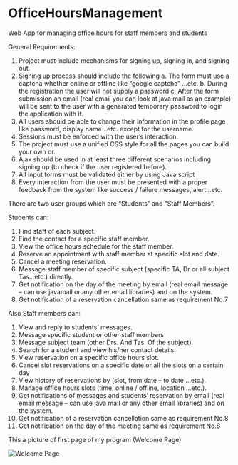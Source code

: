 # OfficeHoursManagement
Web App for managing office hours for staff members and students

General Requirements: 
1. Project must include mechanisms for signing up, signing in, and signing out. 
2. Signing up process should include the following 
  a. The form must use a captcha whether online or offline like “google captcha” …etc. 
  b. During the registration the user will not supply a password 
  c. After the form submission an email (real email you can look at java mail as an example) will be sent to the user with a generated temporary password to login 
  the application with it. 
3. All users should be able to change their information in the profile page like password, display name…etc. except for the username. 
4. Sessions must be enforced with the user’s interaction. 
5. The project must use a unified CSS style for all the pages you can build your own or. 
6. Ajax should be used in at least three different scenarios including signing up (to check if the user registered before). 
7. All input forms must be validated either by using Java script
8. Every interaction from the user must be presented with a proper feedback from the system like success / failure messages, alert…etc. 

There are two user groups which are “Students” and “Staff Members”.

Students can:
  1. Find staff of each subject. 
  2. Find the contact for a specific staff member. 
  3. View the office hours schedule for the staff member. 
  4. Reserve an appointment with staff member at specific slot and date. 
  5. Cancel a meeting reservation. 
  6. Message staff member of specific subject (specific TA, Dr or all subject Tas…etc.) directly.  
  7. Get notification on the day of the meeting by email (real email message – can use javamail or any other email libraries) and on the system. 
  8. Get notification of a reservation cancellation same as requirement No.7
  
Also Staff members can:
  1. View and reply to students’ messages. 
  2. Message specific student or other staff members. 
  3. Message subject team (other Drs. And Tas. Of the subject). 
  4. Search for a student and view his/her contact details. 
  5. View reservation on a specific office hours slot. 
  6. Cancel slot reservations on a specific date or all the slots on a certain day 
  7. View history of reservations by (slot, from date – to date …etc.). 
  8. Manage office hours slots (time, online / offline, location …etc.). 
  9. Get notifications of messages and students’ reservation by email (real email message – can use java mail or any other email libraries) and on the system. 
  10. Get notification of a reservation cancellation same as requirement No.8 
  11. Get notification on the day of the meeting same as requirement No.8 
  
This a picture of first page of my program (Welcome Page)
  
![Welcome Page](https://user-images.githubusercontent.com/36113402/204589158-77e9f003-6e29-4134-81fa-1dabf252d68a.PNG)
